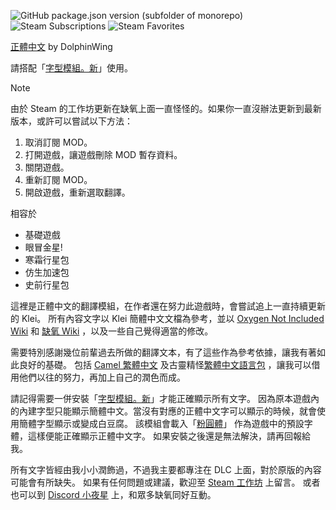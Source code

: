 ![GitHub package.json version (subfolder of monorepo)](https://img.shields.io/github/package-json/v/DolphinWing/DSTTranslate?filename=workshop-2906930548%2Fpackage.json&logo=github) 
![Steam Subscriptions](https://img.shields.io/steam/subscriptions/2906930548?logo=steam) 
![Steam Favorites](https://img.shields.io/steam/favorites/2906930548?logo=steam)

[正體中文](https://steamcommunity.com/sharedfiles/filedetails/?id=2906930548) by DolphinWing

請搭配「[字型模組。新](https://steamcommunity.com/sharedfiles/filedetails/?id=3046440992)」使用。

> [!NOTE]
> 由於 Steam 的工作坊更新在缺氧上面一直怪怪的。如果你一直沒辦法更新到最新版本，或許可以嘗試以下方法：
> 1. 取消訂閱 MOD。
> 2. 打開遊戲，讓遊戲刪除 MOD 暫存資料。
> 3. 關閉遊戲。
> 4. 重新訂閱 MOD。
> 5. 開啟遊戲，重新選取翻譯。

相容於
- 基礎遊戲
- 眼冒金星!
- 寒霜行星包
- 仿生加速包
- 史前行星包

這裡是正體中文的翻譯模組，在作者還在努力此遊戲時，會嘗試追上一直持續更新的 Klei。
所有內容文字以 Klei 簡體中文文檔為參考，並以 [Oxygen Not Included Wiki](https://oxygennotincluded.wiki.gg/wiki/Oxygen_Not_Included_Wiki) 
和 [缺氧 Wiki](https://oxygennotincluded.wiki.gg/zh/wiki/) ，以及一些自己覺得適當的修改。

需要特別感謝幾位前輩過去所做的翻譯文本，有了這些作為參考依據，讓我有著如此良好的基礎。
包括 [Camel 繁體中文](https://steamcommunity.com/sharedfiles/filedetails/?id=2679329370) 
及古靈精怪[繁體中文語言包](https://steamcommunity.com/sharedfiles/filedetails/?id=929305589) ，讓我可以借用他們以往的努力，再加上自己的潤色而成。

請記得需要一併安裝「[字型模組。新](https://steamcommunity.com/sharedfiles/filedetails/?id=3046440992)」才能正確顯示所有文字。
因為原本遊戲內的內建字型只能顯示簡體中文。當沒有對應的正體中文字可以顯示的時候，就會使用簡體字型顯示或變成白豆腐。
該模組會載入「[粉圓體](https://justfont.com/huninn/)」 作為遊戲中的預設字體，這樣便能正確顯示正體中文字。
如果安裝之後還是無法解決，請再回報給我。

所有文字皆經由我小小潤飾過，不過我主要都專注在 DLC 上面，對於原版的內容可能會有所缺失。
如果有任何問題或建議，歡迎至 [Steam 工作坊](https://steamcommunity.com/sharedfiles/filedetails/?id=2906930548) 上留言。
或者也可以到 [Discord 小夜星](https://discord.com/invite/dmAZbsR) 上，和眾多缺氧同好互動。
